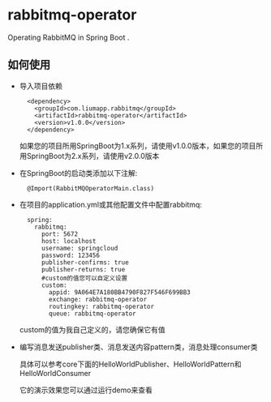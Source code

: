 # rabbitmq-operator
Operating RabbitMQ in Spring Boot .

## 如何使用

* 导入项目依赖

        <dependency>
          <groupId>com.liumapp.rabbitmq</groupId>
          <artifactId>rabbitmq-operator</artifactId>
          <version>v1.0.0</version>
        </dependency>
        
  如果您的项目所用SpringBoot为1.x系列，请使用v1.0.0版本，如果您的项目所用SpringBoot为2.x系列，请使用v2.0.0版本       

* 在SpringBoot的启动类添加以下注解:

        @Import(RabbitMQOperatorMain.class)
        
* 在项目的application.yml或其他配置文件中配置rabbitmq:
        
        spring:
          rabbitmq:
            port: 5672
            host: localhost
            username: springcloud
            password: 123456
            publisher-confirms: true
            publisher-returns: true
            #custom的值您可以自定义设置
            custom:
              appid: 9A064E7A180BB4790F827F546F699BB3
              exchange: rabbitmq-operator
              routingkey: rabbitmq-operator
              queue: rabbitmq-operator        
  
    custom的值为我自己定义的，请您确保它有值
                
* 编写消息发送publisher类、消息发送内容pattern类，消息处理consumer类

    具体可以参考core下面的HelloWorldPublisher、HelloWorldPattern和HelloWorldConsumer
    
    它的演示效果您可以通过运行demo来查看
    
    
    
                  

